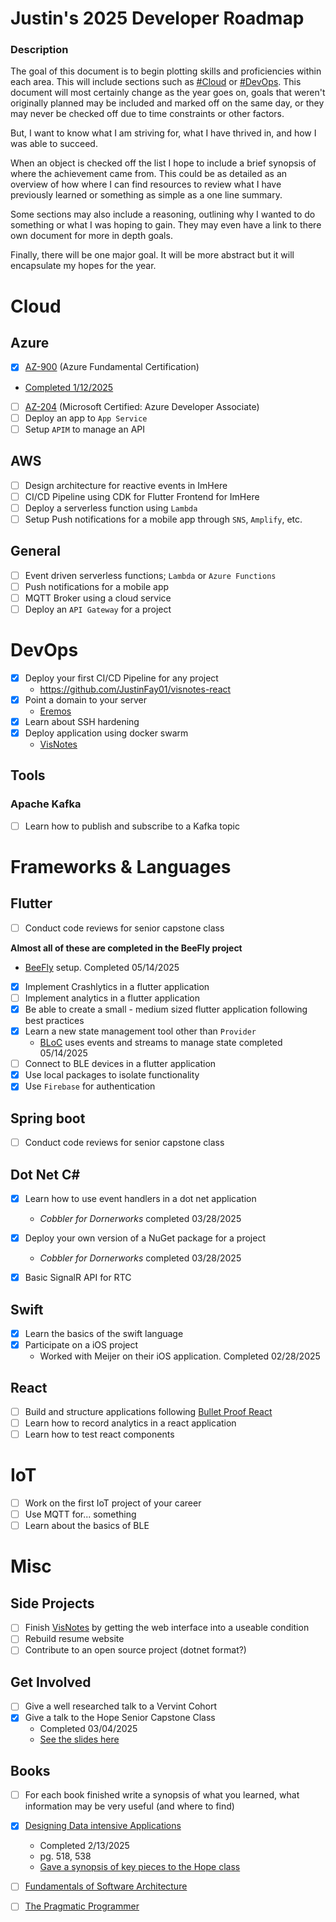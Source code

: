 # Justin's 2025 Developer Roadmap

### Description

The goal of this document is to begin plotting skills and proficiencies within each area. This will include sections such as [#Cloud](#Cloud) or [#DevOps](#DevOps). This document will most certainly change as the year goes on, goals that weren't originally planned may be included and marked off on the same day, or they may never be checked off due to time constraints or other factors.

But, I want to know what I am striving for, what I have thrived in, and how I was able to succeed.

When an object is checked off the list I hope to include a brief synopsis of where the achievement came from. This could be as detailed as an overview of how where I can find resources to review what I have previously learned or something as simple as a one line summary.

Some sections may also include a reasoning, outlining why I wanted to do something or what I was hoping to gain. They may even have a link to there own document for more in depth goals.

Finally, there will be one major goal. It will be more abstract but it will encapsulate my hopes for the year.

# Cloud

## Azure

- [x] [AZ-900](https://learn.microsoft.com/en-us/credentials/certifications/azure-fundamentals/?practice-assessment-type=certification) (Azure Fundamental Certification)
- [Completed 1/12/2025](https://learn.microsoft.com/api/credentials/share/en-us/JustinFay-4586/F83DCBC1E469856A?sharingId=7467A5E55FB6CB67)
- [ ] [AZ-204](https://learn.microsoft.com/en-us/credentials/certifications/azure-developer/?practice-assessment-type=certification) (Microsoft Certified: Azure Developer Associate)
- [ ] Deploy an app to `App Service`
- [ ] Setup `APIM` to manage an API

## AWS

- [ ] Design architecture for reactive events in ImHere
- [ ] CI/CD Pipeline using CDK for Flutter Frontend for ImHere
- [ ] Deploy a serverless function using `Lambda`
- [ ] Setup Push notifications for a mobile app through `SNS`, `Amplify`, etc.

## General

- [ ] Event driven serverless functions; `Lambda` or `Azure Functions`
- [ ] Push notifications for a mobile app
- [ ] MQTT Broker using a cloud service
- [ ] Deploy an `API Gateway` for a project

# DevOps

- [x] Deploy your first CI/CD Pipeline for any project
  - https://github.com/JustinFay01/visnotes-react
- [x] Point a domain to your server
  - [Eremos](https://eremos.cloud)
- [x] Learn about SSH hardening
- [x] Deploy application using docker swarm
  - [VisNotes](https://github.com/VisNotes)

## Tools

### Apache Kafka

- [ ] Learn how to publish and subscribe to a Kafka topic

# Frameworks & Languages

## Flutter

- [ ] Conduct code reviews for senior capstone class

**Almost all of these are completed in the BeeFly project**
 - [BeeFly](https://github.com/DrStern/BeeFly_App) setup. Completed 05/14/2025

- [x] Implement Crashlytics in a flutter application
- [ ] Implement analytics in a flutter application
- [x] Be able to create a small - medium sized flutter application following best practices
- [x] Learn a new state management tool other than `Provider`
  - [BLoC](https://bloclibrary.dev/) uses events and streams to manage state completed 05/14/2025
- [ ] Connect to BLE devices in a flutter application
- [x] Use local packages to isolate functionality
- [x] Use `Firebase` for authentication

## Spring boot

- [ ] Conduct code reviews for senior capstone class

## Dot Net C#

- [x] Learn how to use event handlers in a dot net application
  - *Cobbler for Dornerworks* completed 03/28/2025
- [x] Deploy your own version of a NuGet package for a project
  - *Cobbler for Dornerworks* completed 03/28/2025

- [x] Basic SignalR API for RTC

## Swift

- [x] Learn the basics of the swift language
- [x] Participate on a iOS project
  - Worked with Meijer on their iOS application. Completed 02/28/2025

## React

- [ ] Build and structure applications following [Bullet Proof React](https://github.com/alan2207/bulletproof-react)
- [ ] Learn how to record analytics in a react application
- [ ] Learn how to test react components

# IoT 

- [ ] Work on the first IoT project of your career
- [ ] Use MQTT for... something
- [ ] Learn about the basics of BLE
 
# Misc

## Side Projects

- [ ] Finish [VisNotes](https://github.com/VisNotes) by getting the web interface into a useable condition
- [ ] Rebuild resume website
- [ ] Contribute to an open source project (dotnet format?)

## Get Involved

- [ ] Give a well researched talk to a Vervint Cohort
- [x] Give a talk to the Hope Senior Capstone Class
  - Completed 03/04/2025
  - [See the slides here](assets/hope_presentation.pdf)

## Books

- [ ] For each book finished write a synopsis of what you learned, what information may be very useful (and where to find)

- [x] [Designing Data intensive Applications](https://www.oreilly.com/library/view/designing-data-intensive-applications/9781491903063/)
  - Completed 2/13/2025
  - pg. 518, 538
  - [Gave a synopsis of key pieces to the Hope class](assets/hope_presentation.pdf)
- [ ] [Fundamentals of Software Architecture](https://www.oreilly.com/library/view/fundamentals-of-software/9781492043447/)
- [ ] [The Pragmatic Programmer](https://www.amazon.com/Pragmatic-Programmer-Journeyman-Master/dp/020161622X)
